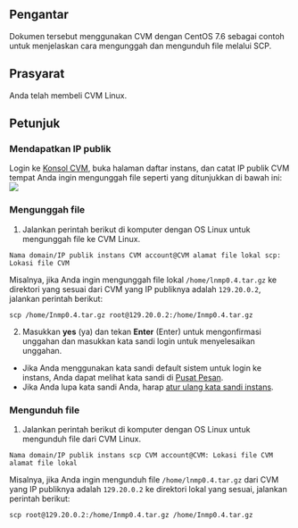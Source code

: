 ## Pengantar
Dokumen tersebut menggunakan CVM dengan CentOS 7.6 sebagai contoh untuk menjelaskan cara mengunggah dan mengunduh file melalui SCP.


## Prasyarat
Anda telah membeli CVM Linux.

## Petunjuk
### Mendapatkan IP publik
Login ke [Konsol CVM](https://console.cloud.tencent.com/cvm/index), buka halaman daftar instans, dan catat IP publik CVM tempat Anda ingin mengunggah file seperti yang ditunjukkan di bawah ini:
![](https://main.qcloudimg.com/raw/59ce52615c467ad80bc4220425bf2b80.png)


### Mengunggah file
1. Jalankan perintah berikut di komputer dengan OS Linux untuk mengunggah file ke CVM Linux.
```
Nama domain/IP publik instans CVM account@CVM alamat file lokal scp: Lokasi file CVM
```
Misalnya, jika Anda ingin mengunggah file lokal `/home/lnmp0.4.tar.gz` ke direktori yang sesuai dari CVM yang IP publiknya adalah `129.20.0.2`, jalankan perintah berikut:
```
scp /home/Inmp0.4.tar.gz root@129.20.0.2:/home/Inmp0.4.tar.gz
```
2. Masukkan **yes** (ya) dan tekan **Enter** (Enter) untuk mengonfirmasi unggahan dan masukkan kata sandi login untuk menyelesaikan unggahan.
 - Jika Anda menggunakan kata sandi default sistem untuk login ke instans, Anda dapat melihat kata sandi di [Pusat Pesan](https://console.cloud.tencent.com/message).
 - Jika Anda lupa kata sandi Anda, harap [atur ulang kata sandi instans](https://intl.cloud.tencent.com/document/product/213/16566).

### Mengunduh file
1. Jalankan perintah berikut di komputer dengan OS Linux untuk mengunduh file dari CVM Linux.
```
Nama domain/IP publik instans scp CVM account@CVM: Lokasi file CVM alamat file lokal   
```
Misalnya, jika Anda ingin mengunduh file `/home/lnmp0.4.tar.gz` dari CVM yang IP publiknya adalah `129.20.0.2` ke direktori lokal yang sesuai, jalankan perintah berikut:
```
scp root@129.20.0.2:/home/Inmp0.4.tar.gz /home/Inmp0.4.tar.gz
```
